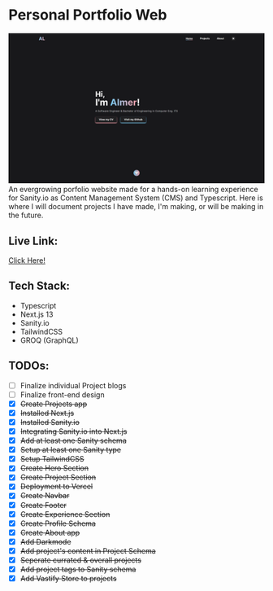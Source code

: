 # Personal Portfolio Web
![Website Thumbnail](frontend-next/public/images/hero.png)
An evergrowing porfolio website made for a hands-on learning experience for Sanity.io as Content Management System (CMS) and Typescript. Here is where I will document projects I have made, I'm making, or will be making in the future.

## Live Link: 
[Click Here!](https://almer.vercel.app/)

## Tech Stack:
- Typescript
- Next.js 13
- Sanity.io
- TailwindCSS
- GROQ (GraphQL)

## TODOs:
- [ ] Finalize individual Project blogs
- [ ] Finalize front-end design
- [x] ~~Create Projects app~~
- [x] ~~Installed Next.js~~
- [x] ~~Installed Sanity.io~~
- [x] ~~Integrating Sanity.io into Next.js~~
- [x] ~~Add at least one Sanity schema~~
- [x] ~~Setup at least one Sanity type~~
- [x] ~~Setup TailwindCSS~~
- [x] ~~Create Hero Section~~
- [x] ~~Create Project Section~~
- [x] ~~Deployment to Vercel~~
- [x] ~~Create Navbar~~
- [x] ~~Create Footer~~
- [x] ~~Create Experience Section~~
- [x] ~~Create Profile Schema~~
- [x] ~~Create About app~~
- [x] ~~Add Darkmode~~
- [x] ~~Add project's content in Project Schema~~
- [x] ~~Seperate currated & overall projects~~
- [x] ~~Add project tags to Sanity schema~~
- [x] ~~Add Vastify Store to projects~~
